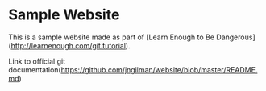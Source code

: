 # Sample Website

This is a sample website made as part of [Learn Enough to Be Dangerous] (http://learnenough.com/git.tutorial).


Link to official git documentation(https://github.com/jngilman/website/blob/master/README.md)
